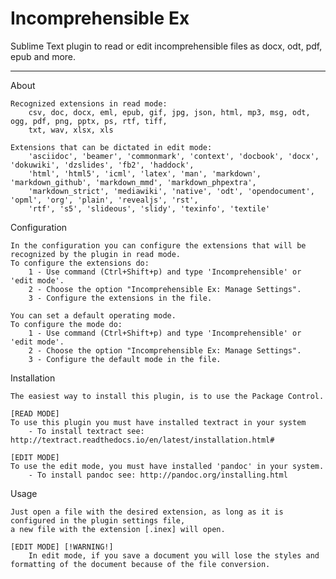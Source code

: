 # Incomprehensible Ex
Sublime Text plugin to read or edit incomprehensible files as docx, odt, pdf, epub and more.

--------------------------------------------------------------------------------------------

About

    Recognized extensions in read mode:
        csv, doc, docx, eml, epub, gif, jpg, json, html, mp3, msg, odt, ogg, pdf, png, pptx, ps, rtf, tiff,
        txt, wav, xlsx, xls

    Extensions that can be dictated in edit mode:
        'asciidoc', 'beamer', 'commonmark', 'context', 'docbook', 'docx', 'dokuwiki', 'dzslides', 'fb2', 'haddock',
        'html', 'html5', 'icml', 'latex', 'man', 'markdown', 'markdown_github', 'markdown_mmd', 'markdown_phpextra',
        'markdown_strict', 'mediawiki', 'native', 'odt', 'opendocument', 'opml', 'org', 'plain', 'revealjs', 'rst',
        'rtf', 's5', 'slideous', 'slidy', 'texinfo', 'textile'

Configuration

    In the configuration you can configure the extensions that will be recognized by the plugin in read mode.
    To configure the extensions do:
        1 - Use command (Ctrl+Shift+p) and type 'Incomprehensible' or 'edit mode'.
        2 - Choose the option "Incomprehensible Ex: Manage Settings".
        3 - Configure the extensions in the file.

    You can set a default operating mode.
    To configure the mode do:
        1 - Use command (Ctrl+Shift+p) and type 'Incomprehensible' or 'edit mode'.
        2 - Choose the option "Incomprehensible Ex: Manage Settings".
        3 - Configure the default mode in the file.

Installation

    The easiest way to install this plugin, is to use the Package Control.

    [READ MODE]
    To use this plugin you must have installed textract in your system
        - To install textract see: http://textract.readthedocs.io/en/latest/installation.html#

    [EDIT MODE]
    To use the edit mode, you must have installed 'pandoc' in your system.
        - To install pandoc see: http://pandoc.org/installing.html

Usage

    Just open a file with the desired extension, as long as it is configured in the plugin settings file,
    a new file with the extension [.inex] will open.

    [EDIT MODE] [!WARNING!]
        In edit mode, if you save a document you will lose the styles and formatting of the document because of the file conversion.

